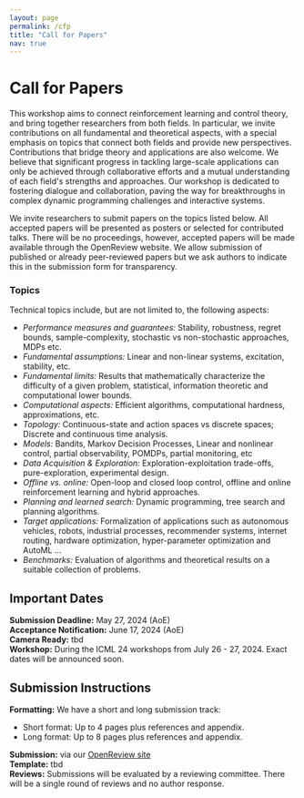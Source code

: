 ```yaml
---
layout: page
permalink: /cfp
title: "Call for Papers"
nav: true
---
```


# Call for Papers

<!-- Despite rapid advances in machine learning, solving large-scale stochastic dynamic programming problems remains a significant challenge. The combination of neural networks with RL has opened new avenues for algorithm design, but the lack of theoretical guarantees of these approaches hinders their applicability to high-stake problems traditionally addressed using control theory, such as online supply chain optimization, industrial automation, and adaptive transportation systems. This workshop focuses on recent advances in developing a learning theory of decision (control) systems, that builds on techniques and concepts from two communities that historically had limited interactions despite their shared goals: Reinforcement learning (RL) and control theory. -->

This workshop aims to connect reinforcement learning and control theory, and bring together researchers from both fields. In particular, we invite contributions on all fundamental and theoretical aspects, with a special emphasis on topics that connect both fields and provide new perspectives. Contributions that bridge theory and applications are also welcome. We believe that significant progress in tackling large-scale applications can only be achieved through collaborative efforts and a mutual understanding of each field's strengths and approaches. Our workshop is dedicated to fostering dialogue and collaboration, paving the way for breakthroughs in complex dynamic programming challenges and interactive systems.

We invite researchers to submit papers on the topics listed below. All accepted papers will be presented as posters or selected for contributed talks. There will be no proceedings, however, accepted papers will be made available through the OpenReview website. We allow submission of published or already peer-reviewed papers but we ask authors to indicate this in the submission form for transparency.


### Topics


Technical topics include, but are not limited to, the following aspects:

- *Performance measures and guarantees:* Stability, robustness, regret bounds, sample-complexity, stochastic vs non-stochastic approaches, MDPs etc.
- *Fundamental assumptions:* Linear and non-linear systems, excitation, stability, etc.
- *Fundamental limits:* Results that mathematically characterize the difficulty of a given problem, statistical, information theoretic and computational lower bounds.
- *Computational aspects:* Efficient algorithms, computational hardness, approximations, etc.
- *Topology:* Continuous-state and action spaces vs discrete spaces; Discrete and continuous time analysis.
- *Models:* Bandits, Markov Decision Processes, Linear and nonlinear control, partial observability, POMDPs, partial monitoring, etc
- *Data Acquisition & Exploration:* Exploration-exploitation trade-offs, pure-exploration, experimental design.
- *Offline vs. online:* Open-loop and closed loop control, offline and online reinforcement learning and hybrid approaches.
- *Planning and learned search:* Dynamic programming, tree search and planning algorithms.
- *Target applications:* Formalization of applications such as autonomous vehicles, robots, industrial processes, recommender systems, internet routing, hardware optimization, hyper-parameter optimization and AutoML …
- *Benchmarks:* Evaluation of algorithms and theoretical results on a suitable collection of problems.



## Important Dates

__Submission Deadline:__ May 27, 2024 (AoE) <br>
__Acceptance Notification:__ June 17, 2024 (AoE)<br>
__Camera Ready:__ tbd<br>
__Workshop:__ During the ICML 24 workshops from July 26 - 27, 2024. Exact dates will be announced soon.<br>

## Submission Instructions

__Formatting:__ We have a short and long submission track:
* Short format: Up to 4 pages plus references and appendix.
* Long format: Up to 8 pages plus references and appendix.

__Submission:__ via our [OpenReview site](https://openreview.net/group?id=ICML.cc/2024/Workshop/RLControlTheory)<br>
__Template:__ tbd<br>
__Reviews:__ Submissions will be evaluated by a reviewing committee. There will be a single round of reviews and no author response.<br>